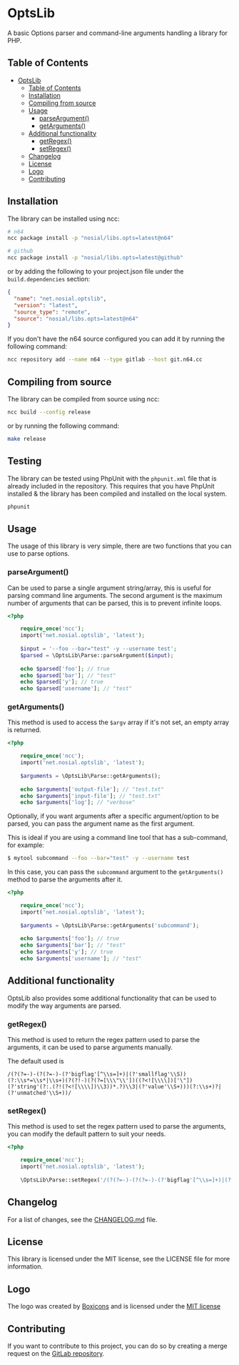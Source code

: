 # OptsLib

A basic Options parser and command-line arguments handling a library for PHP.

## Table of Contents

<!-- TOC -->
* [OptsLib](#optslib)
  * [Table of Contents](#table-of-contents)
  * [Installation](#installation)
  * [Compiling from source](#compiling-from-source)
  * [Usage](#usage)
    * [parseArgument()](#parseargument)
    * [getArguments()](#getarguments)
  * [Additional functionality](#additional-functionality)
    * [getRegex()](#getregex)
    * [setRegex()](#setregex)
  * [Changelog](#changelog)
  * [License](#license)
  * [Logo](#logo)
  * [Contributing](#contributing)
<!-- TOC -->

## Installation

The library can be installed using ncc:

```bash
# n64
ncc package install -p "nosial/libs.opts=latest@n64"

# github
ncc package install -p "nosial/libs.opts=latest@github"
```

or by adding the following to your project.json file under
the `build.dependencies` section:

```json
{
  "name": "net.nosial.optslib",
  "version": "latest",
  "source_type": "remote",
  "source": "nosial/libs.opts=latest@n64"
}
```

If you don't have the n64 source configured you can add it
by running the following command:

```bash
ncc repository add --name n64 --type gitlab --host git.n64.cc
```

## Compiling from source

The library can be compiled from source using ncc:

```bash
ncc build --config release
```

or by running the following command:

```bash
make release
```

## Testing

The library can be tested using PhpUnit with the `phpunit.xml` file that is already included in the repository.
This requires that you have PhpUnit installed & the library has been compiled and installed on the local system.

```bash
phpunit
```


## Usage

The usage of this library is very simple, there are
two functions that you can use to parse options.

### parseArgument()

Can be used to parse a single argument string/array, this is useful for
parsing command line arguments. The second argument is the maximum number
of arguments that can be parsed, this is to prevent infinite loops.

```php
<?php

    require_once('ncc');
    import('net.nosial.optslib', 'latest');
    
    $input = '--foo --bar="test" -y --username test';
    $parsed = \OptsLib\Parse::parseArgument($input);
    
    echo $parsed['foo']; // true
    echo $parsed['bar']; // "test"
    echo $parsed['y']; // true
    echo $parsed['username']; // "test"
```

### getArguments()

This method is used to access the `$argv` array
if it's not set, an empty array is returned.

```php
<?php

    require_once('ncc');
    import('net.nosial.optslib', 'latest');
    
    $arguments = \OptsLib\Parse::getArguments();
    
    echo $arguments['output-file']; // "test.txt"
    echo $arguments['input-file']; // "test.txt"
    echo $arguments['log']; // "verbose"
```

Optionally, if you want arguments after a specific argument/option
to be parsed, you can pass the argument name as the first argument.

This is ideal if you are using a command line tool that has
a sub-command, for example:

```bash
$ mytool subcommand --foo --bar="test" -y --username test
```

In this case, you can pass the `subcommand` argument to the
`getArguments()` method to parse the arguments after it.

```php
<?php

    require_once('ncc');
    import('net.nosial.optslib', 'latest');
    
    $arguments = \OptsLib\Parse::getArguments('subcommand');
    
    echo $arguments['foo']; // true
    echo $arguments['bar']; // "test"
    echo $arguments['y']; // true
    echo $arguments['username']; // "test"
```

## Additional functionality

OptsLib also provides some additional functionality that
can be used to modify the way arguments are parsed.

### getRegex()

This method is used to return the regex pattern used to parse
the arguments, it can be used to parse arguments manually.

The default used is

```regexp
/(?(?=-)-(?(?=-)-(?'bigflag'[^\\s=]+)|(?'smallflag'\\S))(?:\\s*=\\s*|\\s+)(?(?!-)(?(?=[\\\"\\'])((?<![\\\\])['\"])(?'string'(?:.(?!(?<![\\\\])\\3))*.?)\\3|(?'value'\\S+)))(?:\\s+)?|(?'unmatched'\\S+))/
```

### setRegex()

This method is used to set the regex pattern used to parse
the arguments, you can modify the default pattern to suit your needs.

```php
<?php

    require_once('ncc');
    import('net.nosial.optslib', 'latest');
    
    \OptsLib\Parse::setRegex('/(?(?=-)-(?(?=-)-(?'bigflag'[^\\s=]+)|(?'smallflag'\\S))(?:\\s*=\\s*|\\s+)(?(?!-)(?(?=[\\\"\\'])((?<![\\\\])['\"])(?'string'(?:.(?!(?<![\\\\])\\3))*.?)\\3|(?'value'\\S+)))(?:\\s+)?|(?'unmatched'\\S+))/');
```


## Changelog

For a list of changes, see the [CHANGELOG.md](CHANGELOG.md) file.


## License

This library is licensed under the MIT license, see the LICENSE file
for more information.


## Logo

The logo was created by [Boxicons](https://boxicons.com/) and is licensed
under the [MIT license](assets/LICENSE)

## Contributing

If you want to contribute to this project, you can do so by
creating a merge request on the [GitLab repository](https://git.n64.cc/nosial/libs/optslib).